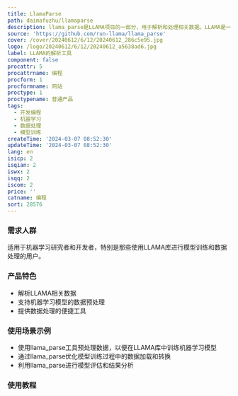 ```yaml
---
title: LlamaParse
path: daimafuzhu/llamaparse
description: llama_parse是LLAMA项目的一部分，用于解析和处理相关数据。LLAMA是一个用于机器学习模型的库，专注于提供易于使用的接口和高效的数据处理能力。
source: 'https://github.com/run-llama/llama_parse'
cover: /cover/20240612/6/12/20240612_286c5e95.jpg
logo: /logo/20240612/6/12/20240612_a5638ad6.jpg
label: LLAMA的解析工具
component: false
procattr: 5
procattrname: 编程
procform: 1
procformname: 网站
proctype: 1
proctypename: 普通产品
tags:
  - 开发编程
  - 机器学习
  - 数据处理
  - 模型训练
createTime: '2024-03-07 08:52:30'
updateTime: '2024-03-07 08:52:30'
lang: en
isicp: 2
isqian: 2
iswx: 2
isqq: 2
iscom: 2
price: ''
catname: 编程
sort: 28576
---
```




### 需求人群
适用于机器学习研究者和开发者，特别是那些使用LLAMA库进行模型训练和数据处理的用户。

### 产品特色
- 解析LLAMA相关数据
- 支持机器学习模型的数据预处理
- 提供数据处理的便捷工具

### 使用场景示例
- 使用llama_parse工具预处理数据，以便在LLAMA库中训练机器学习模型
- 通过llama_parse优化模型训练过程中的数据加载和转换
- 利用llama_parse进行模型评估和结果分析

### 使用教程


  
